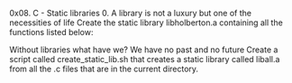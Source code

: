 0x08. C - Static libraries 0. A library is not a luxury but one of the necessities of life Create the static library libholberton.a containing all the functions listed below:

Without libraries what have we? We have no past and no future Create a script called create_static_lib.sh that creates a static library called liball.a from all the .c files that are in the current directory.
